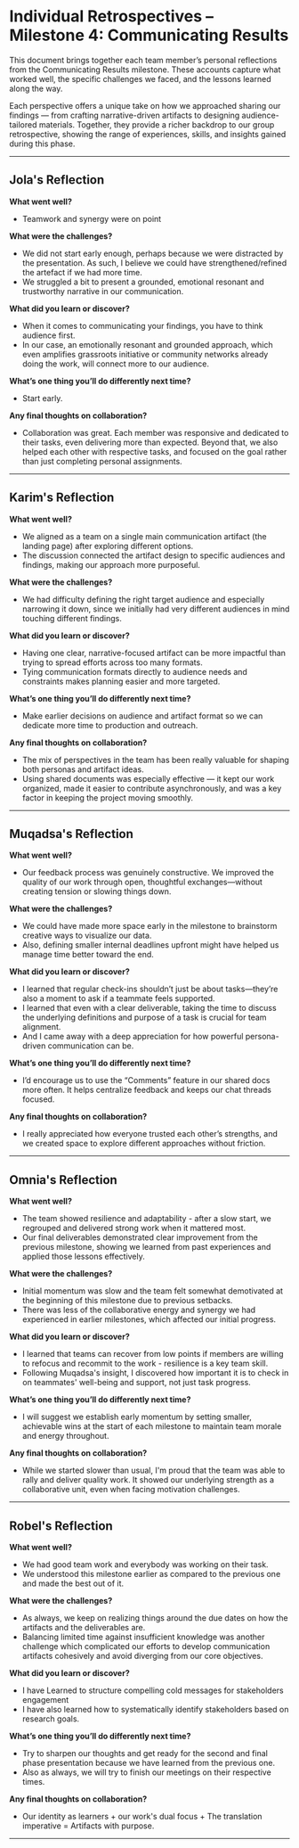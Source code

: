 # Individual Retrospectives – Milestone 4: Communicating Results

This document brings together each team member’s personal reflections from the
Communicating Results milestone.
These accounts capture what worked well, the specific challenges we faced, and
the lessons learned along the way.

Each perspective offers a unique take on how we approached sharing our findings
— from crafting narrative-driven artifacts to designing audience-tailored materials.
Together, they provide a richer backdrop to our group retrospective, showing
the range of experiences, skills, and insights gained during this phase.

---

## Jola's Reflection

**What went well?**

- Teamwork and synergy were on point

**What were the challenges?**

- We did not start early enough, perhaps because we were distracted by the
  presentation. As such, I believe we could have strengthened/refined the
  artefact if we had more time.
- We struggled a bit to present a grounded, emotional resonant and trustworthy
  narrative in our communication.

**What did you learn or discover?**

- When it comes to communicating your findings, you have to think audience first.
- In our case, an emotionally resonant and grounded approach, which even
  amplifies grassroots initiative or community networks already doing the work,
  will connect more to our audience.

**What’s one thing you’ll do differently next time?**

- Start early.

**Any final thoughts on collaboration?**

- Collaboration was great. Each member was responsive and dedicated to their
  tasks, even delivering more than expected. Beyond that, we also helped each
  other with respective tasks, and focused on the goal rather than just
  completing personal assignments.

---

## Karim's Reflection

**What went well?**

- We aligned as a team on a single main communication artifact (the landing
  page) after exploring different options.
- The discussion connected the artifact design to specific audiences and
  findings, making our approach more purposeful.

**What were the challenges?**

- We had difficulty defining the right target audience and especially narrowing
  it down, since we initially had very different audiences in mind touching
  different findings.

**What did you learn or discover?**

- Having one clear, narrative-focused artifact can be more impactful than
  trying to spread efforts across too many formats.
- Tying communication formats directly to audience needs and constraints makes
  planning easier and more targeted.

**What’s one thing you’ll do differently next time?**

- Make earlier decisions on audience and artifact format so we can dedicate
  more time to production and outreach.

**Any final thoughts on collaboration?**

- The mix of perspectives in the team has been really valuable for shaping both
  personas and artifact ideas.
- Using shared documents was especially effective — it kept our work
  organized, made it easier to contribute asynchronously, and was a key factor
  in keeping the project moving smoothly.

---

## Muqadsa's Reflection

**What went well?**

- Our feedback process was genuinely constructive. We improved the quality of
  our work through open, thoughtful exchanges—without creating tension or
  slowing things down.

**What were the challenges?**

- We could have made more space early in the milestone to brainstorm creative
  ways to visualize our data.
- Also, defining smaller internal deadlines upfront might have helped us
  manage time better toward the end.

**What did you learn or discover?**

- I learned that regular check-ins shouldn’t just be about tasks—they’re also
  a moment to ask if a teammate feels supported.
- I learned that even with a clear deliverable, taking the time to discuss
  the underlying definitions and purpose of a task is crucial for team alignment.
- And I came away with a deep appreciation for how powerful persona-driven
  communication can be.

**What’s one thing you’ll do differently next time?**

- I’d encourage us to use the “Comments” feature in our shared docs more often.
  It helps centralize feedback and keeps our chat threads focused.

**Any final thoughts on collaboration?**

- I really appreciated how everyone trusted each other’s strengths, and we
  created space to explore different approaches without friction.

---

## Omnia's Reflection

**What went well?**

- The team showed resilience and adaptability - after a slow start, we
  regrouped and delivered strong work when it mattered most.
- Our final deliverables demonstrated clear improvement from the previous
  milestone, showing we learned from past experiences and applied those lessons
  effectively.

**What were the challenges?**

- Initial momentum was slow and the team felt somewhat demotivated at the
  beginning of this milestone due to previous setbacks.
- There was less of the collaborative energy and synergy we had experienced in
  earlier milestones, which affected our initial progress.

**What did you learn or discover?**

- I learned that teams can recover from low points if members are willing to
  refocus and recommit to the work - resilience is a key team skill.
- Following Muqadsa's insight, I discovered how important it is to check in on
  teammates' well-being and support, not just task progress.

**What’s one thing you’ll do differently next time?**

- I will suggest we establish early momentum by setting smaller, achievable
  wins at the start of each milestone to maintain team morale and energy throughout.

**Any final thoughts on collaboration?**

- While we started slower than usual, I'm proud that the team was able to rally
  and deliver quality work. It showed our underlying strength as a
  collaborative unit, even when facing motivation challenges.

---

## Robel's Reflection

**What went well?**

- We had good team work and everybody was working on their task.
- We understood this milestone earlier as compared to the previous one and
  made the best out of it.

**What were the challenges?**

- As always, we keep on realizing things around the due dates on how the
  artifacts and the deliverables are.
- Balancing limited time against insufficient knowledge was another challenge
  which complicated our efforts to develop communication artifacts cohesively
  and avoid diverging from our core objectives.

**What did you learn or discover?**

- I have Learned to structure compelling cold messages for stakeholders engagement
- I have also learned how to systematically identify stakeholders based on
  research goals.

**What’s one thing you’ll do differently next time?**

- Try to sharpen our thoughts and get ready for the second and final phase
  presentation because we have learned from the previous one.
- Also as always, we will try to finish our meetings on their respective times.

**Any final thoughts on collaboration?**

- Our identity as learners + our work's dual focus + The translation imperative
  = Artifacts with purpose.
  
---
